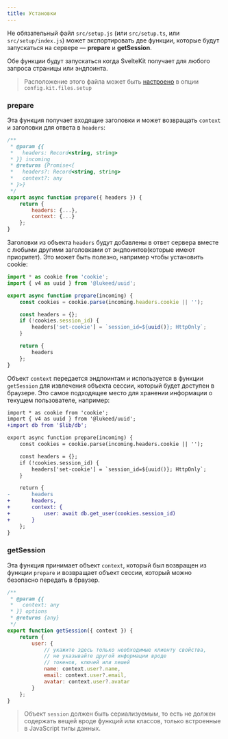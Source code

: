 ```yaml
---
title: Установки
---
```


Не обязательный файл `src/setup.js` (или `src/setup.ts`, или `src/setup/index.js`) может экспортировать две функции, которые будут запускаться на сервере — **prepare** и **getSession**.

Обе функции будут запускаться когда SvelteKit получает для любого запроса страницы или эндпоинта.

> Расположение этого файла может быть [настроено](#конфигурация-files) в опции `config.kit.files.setup`

### prepare

Эта функция получает входящие заголовки и может возвращать `context` и заголовки для ответа в `headers`:

```js
/**
 * @param {{
 *   headers: Record<string, string>
 * }} incoming
 * @returns {Promise<{
 *   headers?: Record<string, string>
 *   context?: any
 * }>}
 */
export async function prepare({ headers }) {
	return {
		headers: {...},
		context: {...}
	};
}
```

Заголовки из объекта `headers` будут добавлены в ответ сервера вместе с любыми другими заголовками от эндпоинтов(которые имеют приоритет). Это может быть полезно, например чтобы установить cookie:


```js
import * as cookie from 'cookie';
import { v4 as uuid } from '@lukeed/uuid';

export async function prepare(incoming) {
	const cookies = cookie.parse(incoming.headers.cookie || '');

	const headers = {};
	if (!cookies.session_id) {
		headers['set-cookie'] = `session_id=${uuid()}; HttpOnly`;
	}

	return {
		headers
	};
}
```

Объект `context` передается эндпоинтам и используется в функции `getSession` для извлечения объекта сессии, который будет доступен в браузере. Это самое подходящее место для хранении информации о текущем пользователе, например:

```diff
import * as cookie from 'cookie';
import { v4 as uuid } from '@lukeed/uuid';
+import db from '$lib/db';

export async function prepare(incoming) {
	const cookies = cookie.parse(incoming.headers.cookie || '');

	const headers = {};
	if (!cookies.session_id) {
		headers['set-cookie'] = `session_id=${uuid()}; HttpOnly`;
	}

	return {
-		headers
+		headers,
+		context: {
+			user: await db.get_user(cookies.session_id)
+		}
	};
}
```


### getSession
Эта функция принимает объект `context`, который был возвращен из функции `prepare` и возвращает объект сессии, который можно безопасно передать в браузер.

```js
/**
 * @param {{
 *   context: any
 * }} options
 * @returns {any}
 */
export function getSession({ context }) {
	return {
		user: {
			// укажите здесь только необходимые клиенту свойства,
			// не указывайте другой информации вроде
			// токенов, ключей или хешей
			name: context.user?.name,
			email: context.user?.email,
			avatar: context.user?.avatar
		}
	};
}
```

> Объект `session` должен быть сериализуемым, то есть  не должен содержать вещей вроде функций или классов, только встроенные в JavaScript типы данных.